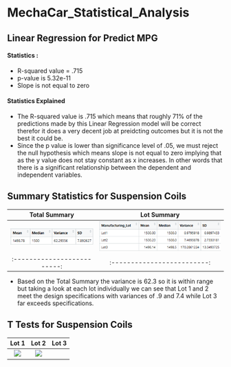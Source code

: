 # MechaCar_Statistical_Analysis

## Linear Regression for Predict MPG

#### Statistics :

  * R-squared value = .715
  * p-value is 5.32e-11
  * Slope is not equal to zero 
  
#### Statistics Explained

 * The R-squared value is .715 which means that roughly 71% of the predictions made by this Linear Regression model will be correct therefor it does a very decent   job at preidcting outcomes but it is not the best it could be.
 * Since the p value is lower than significance level of .05, we must reject the null hypothesis which means slope is not equal to zero implying that as the y value does not stay constant as x increases. In other words that there is a significant relationship between the dependent and independent variables.
  


## Summary Statistics for Suspension Coils

Total Summary            |  Lot Summary
:-------------------------:|:-------------------------:
![](Analysis/Total_Summary.png)  |  ![](Analysis/Lot_Summary.png)
:-------------------------:|:-------------------------:


* Based on the Total Summary the variance is 62.3 so it is within range but taking a look at each lot individually we can see that Lot 1 and 2 meet the design specifications with variances of .9 and 7.4 while Lot 3 far exceeds specifications.  

## T Tests for Suspension Coils

Lot 1 | Lot 2 | Lot 3
:-------------------------:|:-------------------------:|:-------------------------:
![](Resources/Ttest_lot1.png)|![](Resources/Ttest_lot2.png)|


